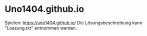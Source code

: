 # Uno1404.github.io
Spielen: https://uno1404.github.io/
Die Lösungsbeschreibung kann "Loesung.txt" entnommen werden. 
